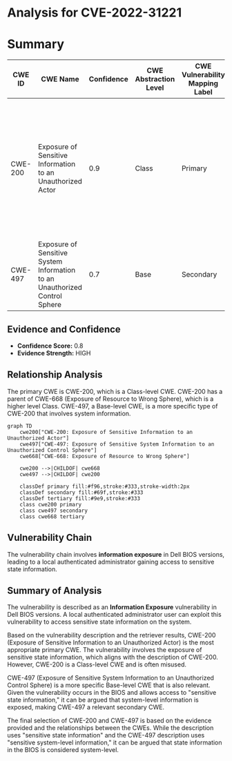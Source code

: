 # Analysis for CVE-2022-31221

# Summary
| CWE ID  | CWE Name | Confidence | CWE Abstraction Level | CWE Vulnerability Mapping Label | CWE-Vulnerability Mapping Notes |
|-----------------|-----------------------------------------------------------------|-------------------|-------------------------|-----------------------------------|-------------------------------------------------------------------------------------------------------------|
| CWE-200 | Exposure of Sensitive Information to an Unauthorized Actor | 0.9 | Class | Primary | Discouraged: CWE-200 is commonly misused to represent the loss of confidentiality in a vulnerability, but confidentiality loss is a technical impact - not a root cause error. |
| CWE-497 | Exposure of Sensitive System Information to an Unauthorized Control Sphere | 0.7 | Base | Secondary | Allowed |

## Evidence and Confidence

*   **Confidence Score:** 0.8
*   **Evidence Strength:** HIGH

## Relationship Analysis
The primary CWE is CWE-200, which is a Class-level CWE. CWE-200 has a parent of CWE-668 (Exposure of Resource to Wrong Sphere), which is a higher level Class. CWE-497, a Base-level CWE, is a more specific type of CWE-200 that involves system information.

```mermaid
graph TD
    cwe200["CWE-200: Exposure of Sensitive Information to an Unauthorized Actor"]
    cwe497["CWE-497: Exposure of Sensitive System Information to an Unauthorized Control Sphere"]
    cwe668["CWE-668: Exposure of Resource to Wrong Sphere"]
    
    cwe200 -->|CHILDOF| cwe668
    cwe497 -->|CHILDOF| cwe200
    
    classDef primary fill:#f96,stroke:#333,stroke-width:2px
    classDef secondary fill:#69f,stroke:#333
    classDef tertiary fill:#9e9,stroke:#333
    class cwe200 primary
    class cwe497 secondary
    class cwe668 tertiary
```

## Vulnerability Chain
The vulnerability chain involves **information exposure** in Dell BIOS versions, leading to a local authenticated administrator gaining access to sensitive state information.

## Summary of Analysis
The vulnerability is described as an **Information Exposure** vulnerability in Dell BIOS versions. A local authenticated administrator user can exploit this vulnerability to access sensitive state information on the system.

Based on the vulnerability description and the retriever results, CWE-200 (Exposure of Sensitive Information to an Unauthorized Actor) is the most appropriate primary CWE. The vulnerability involves the exposure of sensitive state information, which aligns with the description of CWE-200. However, CWE-200 is a Class-level CWE and is often misused.

CWE-497 (Exposure of Sensitive System Information to an Unauthorized Control Sphere) is a more specific Base-level CWE that is also relevant. Given the vulnerability occurs in the BIOS and allows access to "sensitive state information," it can be argued that system-level information is exposed, making CWE-497 a relevant secondary CWE.

The final selection of CWE-200 and CWE-497 is based on the evidence provided and the relationships between the CWEs. While the description uses "sensitive state information" and the CWE-497 description uses "sensitive system-level information," it can be argued that state information in the BIOS is considered system-level.